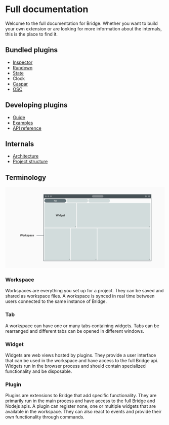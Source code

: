 # Full documentation

Welcome to the full documentation for Bridge. Whether you want to build your own extension or are looking for more information about the internals, this is the place to find it.

## Bundled plugins
- [Inspector](/plugins/inspector/README.md)
- [Rundown](/plugins/rundown/README.md)
- [State](/plugins/state/README.md)
- Clock
- [Caspar](/plugins/caspar/README.md)
- [OSC](/plugins/osc/README.md)

## Developing plugins
- [Guide](/docs/plugins/README.md)
- [Examples](/examples)
- [API reference](/docs/api/README.md)

## Internals
- [Architecture](/docs/architecture.md)
- [Project structure](/docs/structure.md)

## Terminology
![Methodology](/media/docs/architecture/methodology.png)

### Workspace
Workspaces are everything you set up for a project. They can be saved and shared as workspace files. A workspace is synced in real time between users connected to the same instance of Bridge.

### Tab  
A workspace can have one or many tabs containing widgets. Tabs can be rearranged and different tabs can be opened in different windows.

### Widget  
Widgets are web views hosted by plugins. They provide a user interface that can be used in the workspace and have access to the full Bridge api. Widgets run in the browser process and should contain specialized functionality and be disposable.

### Plugin
Plugins are extensions to Bridge that add specific functionality. They are primarily run in the main process and have access to the full Bridge and Nodejs apis. A plugin can register none, one or multiple widgets that are available in the workspace. They can also react to events and provide their own functionality through commands.
